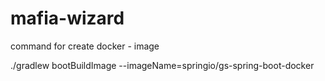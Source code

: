 # mafia-wizard

command for create docker - image

./gradlew bootBuildImage --imageName=springio/gs-spring-boot-docker